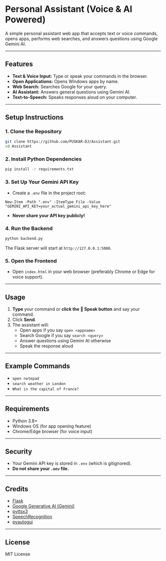 # Personal Assistant (Voice & AI Powered)

A simple personal assistant web app that accepts text or voice commands, opens apps, performs web searches, and answers questions using Google Gemini AI.

---

## Features

- **Text & Voice Input:** Type or speak your commands in the browser.
- **Open Applications:** Opens Windows apps by name.
- **Web Search:** Searches Google for your query.
- **AI Assistant:** Answers general questions using Gemini AI.
- **Text-to-Speech:** Speaks responses aloud on your computer.

---

## Setup Instructions

### 1. Clone the Repository

```sh
git clone https://github.com/PUSKAR-DJ/Assistant.git
cd Assistant
```

### 2. Install Python Dependencies

```sh
pip install -r requirements.txt
```

### 3. Set Up Your Gemini API Key

- Create a `.env` file in the project root:
  
```
New-Item -Path ".env" -ItemType File -Value "GEMINI_API_KEY=your_actual_gemini_api_key_here"
```
- **Never share your API key publicly!**

### 4. Run the Backend

```sh
python backend.py
```

The Flask server will start at `http://127.0.0.1:5000`.

### 5. Open the Frontend

- Open `index.html` in your web browser (preferably Chrome or Edge for voice support).

---

## Usage

1. **Type** your command or **click the 🎤 Speak button** and say your command.
2. Click **Send**.
3. The assistant will:
   - Open apps if you say `open <appname>`
   - Search Google if you say `search <query>`
   - Answer questions using Gemini AI otherwise
   - Speak the response aloud

---

## Example Commands

- `open notepad`
- `search weather in London`
- `What is the capital of France?`

---

## Requirements

- Python 3.8+
- Windows OS (for app opening feature)
- Chrome/Edge browser (for voice input)

---

## Security

- Your Gemini API key is stored in `.env` (which is gitignored).
- **Do not share your `.env` file.**

---

## Credits

- [Flask](https://flask.palletsprojects.com/)
- [Google Generative AI (Gemini)](https://ai.google.dev/)
- [pyttsx3](https://pyttsx3.readthedocs.io/)
- [SpeechRecognition](https://pypi.org/project/SpeechRecognition/)
- [pyautogui](https://pyautogui.readthedocs.io/)

---

## License

MIT License
